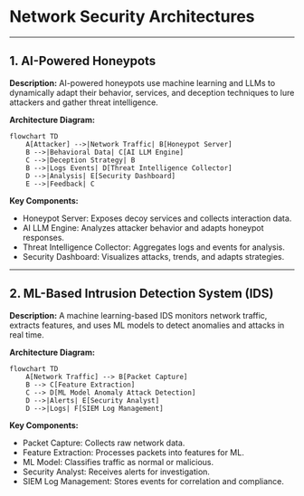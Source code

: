 # Network Security Architectures

---

## 1. AI-Powered Honeypots

**Description:**
AI-powered honeypots use machine learning and LLMs to dynamically adapt their behavior, services, and deception techniques to lure attackers and gather threat intelligence.

**Architecture Diagram:**
```mermaid
flowchart TD
    A[Attacker] -->|Network Traffic| B[Honeypot Server]
    B -->|Behavioral Data| C[AI LLM Engine]
    C -->|Deception Strategy| B
    B -->|Logs Events| D[Threat Intelligence Collector]
    D -->|Analysis| E[Security Dashboard]
    E -->|Feedback| C
```

**Key Components:**
- Honeypot Server: Exposes decoy services and collects interaction data.
- AI LLM Engine: Analyzes attacker behavior and adapts honeypot responses.
- Threat Intelligence Collector: Aggregates logs and events for analysis.
- Security Dashboard: Visualizes attacks, trends, and adapts strategies.

---

## 2. ML-Based Intrusion Detection System (IDS)

**Description:**
A machine learning-based IDS monitors network traffic, extracts features, and uses ML models to detect anomalies and attacks in real time.

**Architecture Diagram:**
```mermaid
flowchart TD
    A[Network Traffic] --> B[Packet Capture]
    B --> C[Feature Extraction]
    C --> D[ML Model Anomaly Attack Detection]
    D -->|Alerts| E[Security Analyst]
    D -->|Logs| F[SIEM Log Management]
```

**Key Components:**
- Packet Capture: Collects raw network data.
- Feature Extraction: Processes packets into features for ML.
- ML Model: Classifies traffic as normal or malicious.
- Security Analyst: Receives alerts for investigation.
- SIEM Log Management: Stores events for correlation and compliance. 